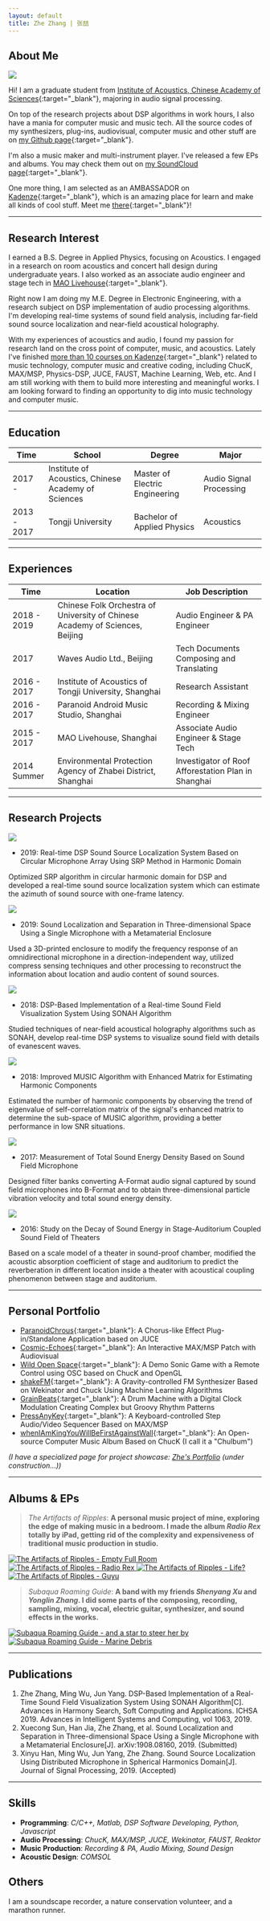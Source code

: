 ```yaml
---
layout: default
title: Zhe Zhang | 张喆
---
```


## About Me

<img class="profile-picture" src="photo.jpg">

Hi! I am a graduate student from [Institute of Acoustics, Chinese Academy of Sciences](http://english.ioa.cas.cn/){:target="_blank"}, majoring in audio signal processing.

On top of the research projects about DSP algorithms in work hours, I also have a mania for computer music and music tech. All the source codes of my synthesizers, plug-ins, audiovisual, computer music and other stuff are on [my Github page](https://github.com/Paranoid2droid){:target="_blank"}.

I'm also a music maker and multi-instrument player. I've released a few EPs and albums. You may check them out on [my SoundCloud page](https://soundcloud.com/paranoid2droid){:target="_blank"}.

One more thing, I am selected as an AMBASSADOR on [Kadenze](https://www.kadenze.com/){:target="_blank"}, which is an amazing place for learn and make all kinds of cool stuff. Meet me [there](https://www.kadenze.com/users/zhe-zhang){:target="_blank"}!

---

## Research Interest

I earned a B.S. Degree in Applied Physics, focusing on Acoustics. I engaged in a research on room acoustics and concert hall design during undergraduate years. I also worked as an associate audio engineer and stage tech in [MAO Livehouse](http://mao-music.com){:target="_blank"}.

Right now I am doing my M.E. Degree in Electronic Engineering, with a research subject on DSP implementation of audio processing algorithms. I'm developing real-time systems of sound field analysis, including far-field sound source localization and near-field acoustical holography. 

With my experiences of acoustics and audio, I found my passion for research land on the cross point of computer, music, and acoustics. Lately I've finished [more than 10 courses on Kadenze](https://www.kadenze.com/users/zhe-zhang#tab-certificates){:target="_blank"} related to music technology, computer music and creative coding, including ChucK, MAX/MSP, Physics-DSP, JUCE, FAUST, Machine Learning, Web, etc. And I am still working with them to build more interesting and meaningful works. I am looking forward to finding an opportunity to dig into music technology and computer music.

---

## Education

Time      | School                                                    | Degree                         | Major     
----------|-----------------------------------------------------------|--------------------------------|----------- 
2017 -      | Institute of Acoustics, Chinese Academy of Sciences | Master of Electric Engineering | Audio Signal Processing 
2013 - 2017 | Tongji University                                         | Bachelor of Applied Physics        | Acoustics 

---

## Experiences

Time      | Location                  | Job Description                  
----------|---------------------------|------------------
2018 - 2019 | Chinese Folk Orchestra of University of Chinese Academy of Sciences, Beijing | Audio Engineer & PA Engineer
2017        | Waves Audio Ltd., Beijing | Tech Documents Composing and Translating
2016 - 2017 | Institute of Acoustics of Tongji University, Shanghai | Research Assistant
2016 - 2017 | Paranoid Android Music Studio, Shanghai | Recording & Mixing Engineer 
2015 - 2017 | MAO Livehouse, Shanghai | Associate Audio Engineer & Stage Tech
2014 Summer | Environmental Protection Agency of Zhabei District, Shanghai | Investigator of Roof Afforestation Plan in Shanghai

---

## Research Projects

<img class="project-picture" src="research_6.gif">

* 2019: Real-time DSP Sound Source Localization System Based on Circular Microphone Array Using SRP Method in Harmonic Domain

Optimized SRP algorithm in circular harmonic domain for DSP and developed a real-time sound source localization system which can estimate the azimuth of sound source with one-frame latency.  

<img class="project-picture" src="research_5.jpg">

* 2019: Sound Localization and Separation in Three-dimensional Space Using a Single Microphone with a Metamaterial Enclosure

Used a 3D-printed enclosure to modify the frequency response of an omnidirectional microphone in a direction-independent way, utilized compress sensing techniques and other processing to reconstruct the information about location and audio content of sound sources.

<img class="project-picture" src="research_4.gif">

* 2018: DSP-Based Implementation of a Real-time Sound Field Visualization System Using SONAH Algorithm

Studied techniques of near-field acoustical holography algorithms such as SONAH, develop real-time DSP systems to visualize sound field with details of evanescent waves.

<img class="project-picture" src="research_3.jpg">

* 2018: Improved MUSIC Algorithm with Enhanced Matrix for Estimating Harmonic Components

Estimated the number of harmonic components by observing the trend of eigenvalue of self-correlation matrix of the signal's enhanced matrix to determine the sub-space of MUSIC algorithm, providing a better performance in low SNR situations.

<img class="project-picture" src="research_2.jpg">

* 2017: Measurement of Total Sound Energy Density Based on Sound Field Microphone

Designed filter banks converting A-Format audio signal captured by sound field microphones into B-Format and to obtain three-dimensional particle vibration velocity and total sound energy density.

<img class="project-picture" src="research_1.jpg">

* 2016: Study on the Decay of Sound Energy in Stage-Auditorium Coupled Sound Field of Theaters

Based on a scale model of a theater in sound-proof chamber, modified the acoustic absorption coefficient of stage and auditorium to predict the reverberation in different location inside a theater with acoustical coupling phenomenon between stage and auditorium.

---

## Personal Portfolio

* [ParanoidChrous](https://github.com/paranoid2droid/ParanoidChrous){:target="_blank"}: A Chorus-like Effect Plug-in/Standalone Application based on JUCE
* [Cosmic-Echoes](https://github.com/paranoid2droid/Cosmic-Echoes){:target="_blank"}: An Interactive MAX/MSP Patch with Audiovisual
* [Wild Open Space](https://github.com/paranoid2droid/WildOpenSpace){:target="_blank"}: A Demo Sonic Game with a Remote Control using OSC based on ChucK and OpenGL
* [shakeFM](https://github.com/paranoid2droid/shakeFM){:target="_blank"}: A Gravity-controlled FM Synthesizer Based on Wekinator and Chuck Using Machine Learning Algorithms
* [GrainBeats](https://github.com/paranoid2droid/GrainBeats){:target="_blank"}: A Drum Machine with a Digital Clock Modulation Creating Complex but Groovy Rhythm Patterns
* [PressAnyKey](https://github.com/paranoid2droid/PressAnyKey){:target="_blank"}: A Keyboard-controlled Step Audio/Video Sequencer Based on MAX/MSP
* [whenIAmKingYouWillBeFirstAgainstWall](https://github.com/paranoid2droid/whenIAmKingYouWillBeFirstAgainstWall){:target="_blank"}: An Open-source Computer Music Album Based on ChucK (I call it a "Chulbum")

*(I have a specialized page for project showcase: [Zhe's Portfolio](https://zhezhang.me/portfolio/#interactive-audiovisual) (under construction...))*

---

## Albums & EPs

> *The Artifacts of Ripples*: **A personal music project of mine, exploring the edge of making music in a bedroom. I made the album *Radio Rex* totally by iPad, getting rid of the complexity and expensiveness of traditional music production in studio.**

<a href="https://theartifactsofripples.bandcamp.com/album/empty-full-room" target="_blank">
<img class="cover-picture" src="emptyfullroom.jpg" title="The Artifacts of Ripples - Empty Full Room" alt="The Artifacts of Ripples - Empty Full Room" />
</a>
<a href="https://theartifactsofripples.bandcamp.com/album/radio-rex" target="_blank">
<img class="cover-picture" src="radiorex.jpg" title="The Artifacts of Ripples - Radio Rex" alt="The Artifacts of Ripples - Radio Rex" />
</a>
<a href="https://theartifactsofripples.bandcamp.com/album/life" target="_blank">
<img class="cover-picture" src="life.jpg" title="The Artifacts of Ripples - Life?" alt="The Artifacts of Ripples - Life?" />
</a>
<a href="https://theartifactsofripples.bandcamp.com/album/guyu" target="_blank">
<img class="cover-picture" src="guyu.jpg" title="The Artifacts of Ripples - Guyu" alt="The Artifacts of Ripples - Guyu" />
</a>

> *Subaqua Roaming Guide*: **A band with my friends *Shenyang Xu* and *Yonglin Zhang*. I did some parts of the composing, recording, sampling, mixing, vocal, electric guitar, synthesizer, and sound effects in the works.**

<a href="https://subaquaroamingguide.bandcamp.com/album/and-a-star-to-steer-her-by" target="_blank">
<img class="cover-picture" src="andastartosteerherby.jpg" title="Subaqua Roaming Guide - and a star to steer her by" alt="Subaqua Roaming Guide - and a star to steer her by" />
</a>
<a href="https://subaquaroamingguide.bandcamp.com/album/marine-debris" target="_blank">
<img class="cover-picture" src="marinedebris.jpg" title="Subaqua Roaming Guide - Marine Debris" alt="Subaqua Roaming Guide - Marine Debris" />
</a>

---

## Publications

1. Zhe Zhang, Ming Wu, Jun Yang. DSP-Based Implementation of a Real-Time Sound Field Visualization System Using SONAH Algorithm[C]. Advances in Harmony Search, Soft Computing and Applications. ICHSA 2019. Advances in Intelligent Systems and Computing, vol 1063, 2019.
2. Xuecong Sun, Han Jia, Zhe Zhang, et al. Sound Localization and Separation in Three-dimensional Space Using a Single Microphone with a Metamaterial Enclosure[J]. arXiv:1908.08160, 2019. (Submitted)
3. Xinyu Han, Ming Wu, Jun Yang, Zhe Zhang. Sound Source Localization Using Distributed Microphone in Spherical Harmonics Domain[J]. Journal of Signal Processing, 2019. (Accepted)

---

## Skills

* **Programming**: *C/C++, Matlab, DSP Software Developing, Python, Javascript*
* **Audio Processing**: *ChucK, MAX/MSP, JUCE, Wekinator, FAUST, Reaktor*
* **Music Production**: *Recording & PA, Audio Mixing, Sound Design*
* **Acoustic Design**: *COMSOL*

## Others

I am a soundscape recorder, a nature conservation volunteer, and a marathon runner.